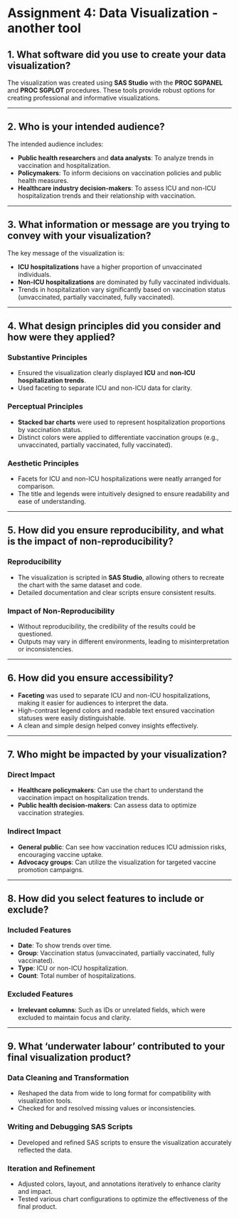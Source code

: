 # Assignment 4: Data Visualization - another tool

## 1. What software did you use to create your data visualization?
The visualization was created using **SAS Studio** with the **PROC SGPANEL** and **PROC SGPLOT** procedures. These tools provide robust options for creating professional and informative visualizations.

---

## 2. Who is your intended audience?
The intended audience includes:
- **Public health researchers** and **data analysts**: To analyze trends in vaccination and hospitalization.
- **Policymakers**: To inform decisions on vaccination policies and public health measures.
- **Healthcare industry decision-makers**: To assess ICU and non-ICU hospitalization trends and their relationship with vaccination.

---

## 3. What information or message are you trying to convey with your visualization?
The key message of the visualization is:
- **ICU hospitalizations** have a higher proportion of unvaccinated individuals.
- **Non-ICU hospitalizations** are dominated by fully vaccinated individuals.
- Trends in hospitalization vary significantly based on vaccination status (unvaccinated, partially vaccinated, fully vaccinated).

---

## 4. What design principles did you consider and how were they applied?

### Substantive Principles
- Ensured the visualization clearly displayed **ICU** and **non-ICU hospitalization trends**.
- Used faceting to separate ICU and non-ICU data for clarity.

### Perceptual Principles
- **Stacked bar charts** were used to represent hospitalization proportions by vaccination status.
- Distinct colors were applied to differentiate vaccination groups (e.g., unvaccinated, partially vaccinated, fully vaccinated).

### Aesthetic Principles
- Facets for ICU and non-ICU hospitalizations were neatly arranged for comparison.
- The title and legends were intuitively designed to ensure readability and ease of understanding.

---

## 5. How did you ensure reproducibility, and what is the impact of non-reproducibility?

### Reproducibility
- The visualization is scripted in **SAS Studio**, allowing others to recreate the chart with the same dataset and code.
- Detailed documentation and clear scripts ensure consistent results.

### Impact of Non-Reproducibility
- Without reproducibility, the credibility of the results could be questioned.
- Outputs may vary in different environments, leading to misinterpretation or inconsistencies.

---

## 6. How did you ensure accessibility?
- **Faceting** was used to separate ICU and non-ICU hospitalizations, making it easier for audiences to interpret the data.
- High-contrast legend colors and readable text ensured vaccination statuses were easily distinguishable.
- A clean and simple design helped convey insights effectively.

---

## 7. Who might be impacted by your visualization?

### Direct Impact
- **Healthcare policymakers**: Can use the chart to understand the vaccination impact on hospitalization trends.
- **Public health decision-makers**: Can assess data to optimize vaccination strategies.

### Indirect Impact
- **General public**: Can see how vaccination reduces ICU admission risks, encouraging vaccine uptake.
- **Advocacy groups**: Can utilize the visualization for targeted vaccine promotion campaigns.

---

## 8. How did you select features to include or exclude?

### Included Features
- **Date**: To show trends over time.
- **Group**: Vaccination status (unvaccinated, partially vaccinated, fully vaccinated).
- **Type**: ICU or non-ICU hospitalization.
- **Count**: Total number of hospitalizations.

### Excluded Features
- **Irrelevant columns**: Such as IDs or unrelated fields, which were excluded to maintain focus and clarity.

---

## 9. What ‘underwater labour’ contributed to your final visualization product?

### Data Cleaning and Transformation
- Reshaped the data from wide to long format for compatibility with visualization tools.
- Checked for and resolved missing values or inconsistencies.

### Writing and Debugging SAS Scripts
- Developed and refined SAS scripts to ensure the visualization accurately reflected the data.

### Iteration and Refinement
- Adjusted colors, layout, and annotations iteratively to enhance clarity and impact.
- Tested various chart configurations to optimize the effectiveness of the final product.
